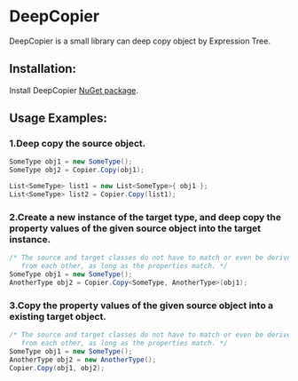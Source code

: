 # DeepCopier

DeepCopier is a small library can deep copy object by Expression Tree.

## Installation:
Install DeepCopier [NuGet package](https://www.nuget.org/packages/DeepCopier/).

## Usage Examples:

### 1.Deep copy the source object.
```C#
SomeType obj1 = new SomeType();
SomeType obj2 = Copier.Copy(obj1);

List<SomeType> list1 = new List<SomeType>{ obj1 };
List<SomeType> list2 = Copier.Copy(list1);
```

### 2.Create a new instance of the target type, and deep copy the property values of the given source object into the target instance.
```C#
/* The source and target classes do not have to match or even be derived
   from each other, as long as the properties match. */
SomeType obj1 = new SomeType();
AnotherType obj2 = Copier.Copy<SomeType, AnotherType>(obj1);
```

### 3.Copy the property values of the given source object into a existing target object.
```C#
/* The source and target classes do not have to match or even be derived
   from each other, as long as the properties match. */
SomeType obj1 = new SomeType();
AnotherType obj2 = new AnotherType();
Copier.Copy(obj1, obj2);
```
